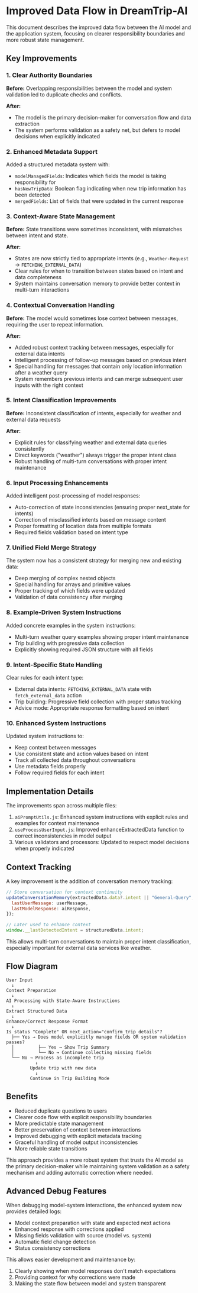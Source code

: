 # Improved Data Flow in DreamTrip-AI

This document describes the improved data flow between the AI model and the application system, focusing on clearer responsibility boundaries and more robust state management.

## Key Improvements

### 1. Clear Authority Boundaries

**Before:** Overlapping responsibilities between the model and system validation led to duplicate checks and conflicts.

**After:**

- The model is the primary decision-maker for conversation flow and data extraction
- The system performs validation as a safety net, but defers to model decisions when explicitly indicated

### 2. Enhanced Metadata Support

Added a structured metadata system with:

- `modelManagedFields`: Indicates which fields the model is taking responsibility for
- `hasNewTripData`: Boolean flag indicating when new trip information has been detected
- `mergedFields`: List of fields that were updated in the current response

### 3. Context-Aware State Management

**Before:** State transitions were sometimes inconsistent, with mismatches between intent and state.

**After:**

- States are now strictly tied to appropriate intents (e.g., `Weather-Request` → `FETCHING_EXTERNAL_DATA`)
- Clear rules for when to transition between states based on intent and data completeness
- System maintains conversation memory to provide better context in multi-turn interactions

### 4. Contextual Conversation Handling

**Before:** The model would sometimes lose context between messages, requiring the user to repeat information.

**After:**

- Added robust context tracking between messages, especially for external data intents
- Intelligent processing of follow-up messages based on previous intent
- Special handling for messages that contain only location information after a weather query
- System remembers previous intents and can merge subsequent user inputs with the right context

### 5. Intent Classification Improvements

**Before:** Inconsistent classification of intents, especially for weather and external data requests

**After:**

- Explicit rules for classifying weather and external data queries consistently
- Direct keywords ("weather") always trigger the proper intent class
- Robust handling of multi-turn conversations with proper intent maintenance

### 6. Input Processing Enhancements

Added intelligent post-processing of model responses:

- Auto-correction of state inconsistencies (ensuring proper next_state for intents)
- Correction of misclassified intents based on message content
- Proper formatting of location data from multiple formats
- Required fields validation based on intent type

### 7. Unified Field Merge Strategy

The system now has a consistent strategy for merging new and existing data:

- Deep merging of complex nested objects
- Special handling for arrays and primitive values
- Proper tracking of which fields were updated
- Validation of data consistency after merging

### 8. Example-Driven System Instructions

Added concrete examples in the system instructions:

- Multi-turn weather query examples showing proper intent maintenance
- Trip building with progressive data collection
- Explicitly showing required JSON structure with all fields

### 9. Intent-Specific State Handling

Clear rules for each intent type:

- External data intents: `FETCHING_EXTERNAL_DATA` state with `fetch_external_data` action
- Trip building: Progressive field collection with proper status tracking
- Advice mode: Appropriate response formatting based on intent

### 10. Enhanced System Instructions

Updated system instructions to:

- Keep context between messages
- Use consistent state and action values based on intent
- Track all collected data throughout conversations
- Use metadata fields properly
- Follow required fields for each intent

## Implementation Details

The improvements span across multiple files:

1. `aiPromptUtils.js`: Enhanced system instructions with explicit rules and examples for context maintenance
2. `useProcessUserInput.js`: Improved enhanceExtractedData function to correct inconsistencies in model output
3. Various validators and processors: Updated to respect model decisions when properly indicated

## Context Tracking

A key improvement is the addition of conversation memory tracking:

```javascript
// Store conversation for context continuity
updateConversationMemory(extractedData.data?.intent || "General-Query", {
  lastUserMessage: userMessage,
  lastModelResponse: aiResponse,
});

// Later used to enhance context
window.__lastDetectedIntent = structuredData.intent;
```

This allows multi-turn conversations to maintain proper intent classification, especially important for external data services like weather.

## Flow Diagram

```
User Input
  ↓
Context Preparation
  ↓
AI Processing with State-Aware Instructions
  ↓
Extract Structured Data
  ↓
Enhance/Correct Response Format
  ↓
Is status "Complete" OR next_action="confirm_trip_details"?
  ├── Yes → Does model explicitly manage fields OR system validation passes?
  │         ├── Yes → Show Trip Summary
  │         └── No → Continue collecting missing fields
  └── No → Process as incomplete trip
           ↓
         Update trip with new data
           ↓
         Continue in Trip Building Mode
```

## Benefits

- Reduced duplicate questions to users
- Clearer code flow with explicit responsibility boundaries
- More predictable state management
- Better preservation of context between interactions
- Improved debugging with explicit metadata tracking
- Graceful handling of model output inconsistencies
- More reliable state transitions

This approach provides a more robust system that trusts the AI model as the primary decision-maker while maintaining system validation as a safety mechanism and adding automatic correction where needed.

## Advanced Debug Features

When debugging model-system interactions, the enhanced system now provides detailed logs:

- Model context preparation with state and expected next actions
- Enhanced response with corrections applied
- Missing fields validation with source (model vs. system)
- Automatic field change detection
- Status consistency corrections

This allows easier development and maintenance by:

1. Clearly showing when model responses don't match expectations
2. Providing context for why corrections were made
3. Making the state flow between model and system transparent
